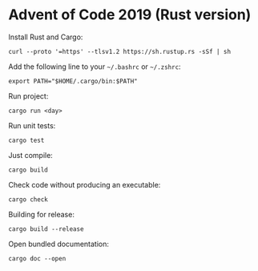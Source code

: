 # Advent of Code 2019 (Rust version)

Install Rust and Cargo:

    curl --proto '=https' --tlsv1.2 https://sh.rustup.rs -sSf | sh

Add the following line to your `~/.bashrc` or `~/.zshrc`:

    export PATH="$HOME/.cargo/bin:$PATH"

Run project:

    cargo run <day>

Run unit tests:

    cargo test

Just compile:

    cargo build

Check code without producing an executable:

    cargo check

Building for release:

    cargo build --release

Open bundled documentation:

    cargo doc --open
